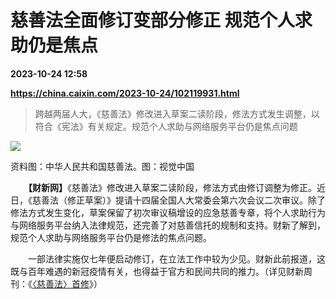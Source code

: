 # 慈善法全面修订变部分修正 规范个人求助仍是焦点

**2023-10-24 12:58**

**https://china.caixin.com/2023-10-24/102119931.html**

> 跨越两届人大，《慈善法》修改进入草案二读阶段，修法方式发生调整，以符合《宪法》有关规定。规范个人求助与网络服务平台仍是焦点问题

  

![](https://img.caixin.com/2023-10-24/169815075962399_840_560.jpg)

资料图：中华人民共和国慈善法。图：视觉中国

  

　　**【财新网】**《慈善法》修改进入草案二读阶段，修法方式由修订调整为修正。近日，《慈善法（修正草案）》提请十四届全国人大常委会第六次会议二次审议。除了修法方式发生变化，草案保留了初次审议稿增设的应急慈善专章，将个人求助行为与网络服务平台纳入法律规范，还完善了对慈善信托的规制和支持。财新了解到，规范个人求助与网络服务平台仍是修法的焦点问题。

　　一部法律实施仅七年便启动修订，在立法工作中较为少见。财新此前报道，这既与百年难遇的新冠疫情有关，也得益于官方和民间共同的推力。（详见财新周刊：《[〈慈善法〉首修](https://weekly.caixin.com/2023-01-28/101992228.html)》）